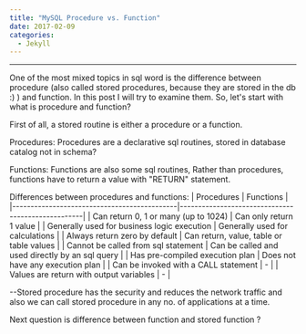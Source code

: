 ```yaml
---
title: "MySQL Procedure vs. Function"
date: 2017-02-09
categories: 
  - Jekyll
---
```

---

One of the most mixed topics in sql word is the difference between procedure (also called stored procedures, because they are stored
in the db :) ) and function. In this post I will try to examine them.
So, let's start with what is procedure and function?

First of all, a stored routine is either a procedure or a function.

Procedures:
Procedures are a declarative sql routines, stored in database catalog not in schema?  


Functions:
Functions are also some sql routines, 
Rather than procedures, functions have to return a value with "RETURN" statement. 

Differences between procedures and functions:
| Procedures                                  | Functions                                         | 
|---------------------------------------------|---------------------------------------------------|
| Can return 0, 1 or many (up to 1024)        | Can only return 1 value                           | 
| Generally used for business logic execution | Generally used for calculations                   | 
| Always return zero by default               | Can return, value, table or table values          | 
| Cannot be called from sql statement         | Can be called and used directly by an sql query   | 
| Has pre-compiled execution plan             | Does not have any execution plan                  | 
| Can be invoked with a CALL statement        | -                                                 | 
| Values are return with output variables     | -                                                 | 

--Stored procedure has the security and reduces the network traffic and also we can call stored procedure in any no. 
of applications at a time.

Next question is difference between function and stored function ?

